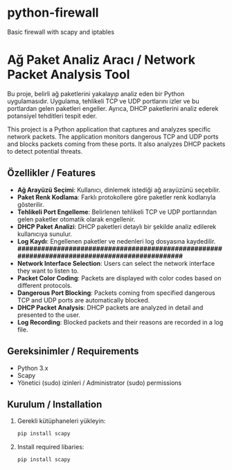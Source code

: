 # python-firewall
Basic firewall with scapy and iptables

# Ağ Paket Analiz Aracı / Network Packet Analysis Tool

Bu proje, belirli ağ paketlerini yakalayıp analiz eden bir Python uygulamasıdır. Uygulama, tehlikeli TCP ve UDP portlarını izler ve bu portlardan gelen paketleri engeller. Ayrıca, DHCP paketlerini analiz ederek potansiyel tehditleri tespit eder.

This project is a Python application that captures and analyzes specific network packets. The application monitors dangerous TCP and UDP ports and blocks packets coming from these ports. It also analyzes DHCP packets to detect potential threats.

## Özellikler / Features

- **Ağ Arayüzü Seçimi**: Kullanıcı, dinlemek istediği ağ arayüzünü seçebilir.
- **Paket Renk Kodlama**: Farklı protokollere göre paketler renk kodlarıyla gösterilir.
- **Tehlikeli Port Engelleme**: Belirlenen tehlikeli TCP ve UDP portlarından gelen paketler otomatik olarak engellenir.
- **DHCP Paket Analizi**: DHCP paketleri detaylı bir şekilde analiz edilerek kullanıcıya sunulur.
- **Log Kaydı**: Engellenen paketler ve nedenleri log dosyasına kaydedilir.
**##############################################################################################**
- **Network Interface Selection**: Users can select the network interface they want to listen to.
- **Packet Color Coding**: Packets are displayed with color codes based on different protocols.
- **Dangerous Port Blocking**: Packets coming from specified dangerous TCP and UDP ports are automatically blocked.
- **DHCP Packet Analysis**: DHCP packets are analyzed in detail and presented to the user.
- **Log Recording**: Blocked packets and their reasons are recorded in a log file.

## Gereksinimler / Requirements

- Python 3.x
- Scapy 
- Yönetici (sudo) izinleri /  Administrator (sudo) permissions

## Kurulum / Installation

1. Gerekli kütüphaneleri yükleyin:
   ```bash
   pip install scapy

   
1. Install required libaries:
   ```bash
   pip install scapy
